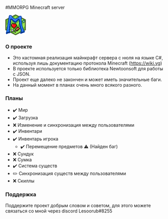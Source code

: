 #MMORPG Minecraft server

![](https://github.com/Lesoorub/MinecraftRPGServer/blob/main/images/favicon.png)

### О проекте
- Это кастомная реализация майнкрафт сервера с нюля на языке C#, используя лишь документацию протокола Minecraft (https://wiki.vg)
- В проекте используется только библиотека Newtoonsoft для работы с JSON.
- Проект еще далеко не закончен и может иметь значительные баги.
- На данный момент в планах очень много всякого разного.

### Планы
+ ✔️ Мир
 + ✔️ Загрузка
 + ❌ Изменение и синхронизация между пользователями
+ ✔️ Инвентари
 + ✔️ Инвентарь игрока 
   + ✔️ Перемещение предметов ⚠️ (Найден баг)
  + ❌ Сундук
  + ❌ Сумка
+ ✔️ Система существ
 + ✏️ Синхронизация существ между пользователями
+ ❌ Скиллы

### Поддержка
Поддержите проект добрым словом и советом, для этого можете связаться со мной через discord Lesoorub#8255
